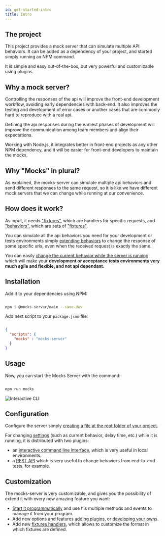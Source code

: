 ```yaml
---
id: get-started-intro
title: Intro
---
```

## The project

This project provides a mock server that can simulate multiple API behaviors. It can be added as a dependency of your project, and started simply running an NPM command.

It is simple and easy out-of-the-box, but very powerful and customizable using plugins.

## Why a mock server?

Controlling the responses of the api will improve the front-end development workflow, avoiding early dependencies with back-end. It also improves the testing and development of error cases or another cases that are commonly hard to reproduce with a real api.

Defining the api responses during the earliest phases of development will improve the communication among team members and align their expectations.

Working with Node.js, it integrates better in front-end projects as any other NPM dependency, and it will be easier for front-end developers to maintain the mocks.

## Why "Mocks" in plural?

As explained, the mocks-server can simulate multiple api behaviors and send different responses to the same request, so it is like we have different mock servers that we can change while running at our convenience.

## How does it work?

As input, it needs ["fixtures"](get-started-fixtures.md), which are handlers for specific requests, and ["behaviors"](get-started-behaviors.md), which are sets of ["fixtures"](get-started-fixtures.md).

You can simulate all the api behaviors you need for your development or tests environments simply [extending behaviors](get-started-behaviors.md#extending-behaviors) to change the response of some specific uris, even when the received request is exactly the same.

You can easily [change the current behavior while the server is running](#configuration), which will make your **development or acceptance tests environments very much agile and flexible, and not api dependant.**

## Installation

Add it to your dependencies using NPM:

```bash

npm i @mocks-server/main --save-dev

```

Add next script to your `package.json` file:

```json

{
  "scripts": {
    "mocks" : "mocks-server"
  }
}

```

## Usage

Now, you can start the Mocks Server with the command:

```bash

npm run mocks

```

![Interactive CLI](/img/cli_animation.gif)

## Configuration

Configure the server simply [creating a file at the root folder of your project](configuration-file.md).

For changing [settings](configuration-options.md) (such as current behavior, delay time, etc.) while it is running, it is distributed with two plugins:

-   an [interactive command line interface](plugins-inquirer-cli.md), which is very useful in local environments.
-   a [REST API](plugins-admin-api.md) which is very useful to change behaviors from end-to-end tests, for example.

## Customization

The mocks-server is very customizable, and gives you the possibility of extend it with every new amazing feature you want:

-   [Start it programmatically](advanced-programmatic-usage) and use his multiple methods and events to manage it from your program.
-   Add new options and features [adding plugins](plugins-adding-plugins.md), or [developing your owns](advanced-developing-plugins).
-   Add new [fixtures handlers](advanced-custom-fixtures-handlers), which allows to customize the format in which fixtures are defined.
